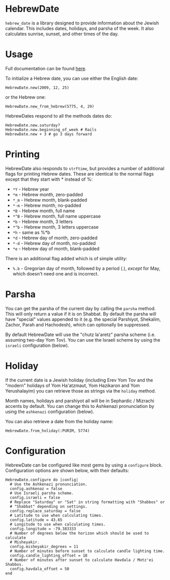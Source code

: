 # HebrewDate

`hebrew_date` is a library designed to provide information about the Jewish
calendar. This includes dates, holidays, and parsha of the week. It also
calculates sunrise, sunset, and other times of the day.

Usage
=====

Full documentation can be found [here](http://rawgithub.com/dorner/hebrew_date/master/doc/index.html).

To initialize a Hebrew date, you can use either the English date:

    HebrewDate.new(2009, 12, 25)

or the Hebrew one:

    HebrewDate.new_from_hebrew(5775, 4, 29)

HebrewDates respond to all the methods dates do:

    HebrewDate.new.saturday?
    HebrewDate.new.beginning_of_week # Rails
    HebrewDate.new + 3 # go 3 days forward

Printing
========

HebrewDate also responds to ``strftime``, but provides a number of additional
flags for printing Hebrew dates. These are identical to the normal flags
except that they start with * instead of %:

* ``*Y`` - Hebrew year
* ``*m`` - Hebrew month, zero-padded
* ``*_m`` - Hebrew month, blank-padded
* ``*-m`` - Hebrew month, no-padded
* ``*B`` - Hebrew month, full name
* ``*^B`` - Hebrew month, full name uppercase
* ``*b`` - Hebrew month, 3 letters
* ``*^b`` - Hebrew month, 3 letters uppercase
* ``*h`` - same as %*b
* ``*d`` - Hebrew day of month, zero-padded
* ``*-d`` - Hebrew day of month, no-padded
* ``*e`` - Hebrew day of month, blank-padded

There is an additional flag added which is of simple utility:

* ``%.b`` - Gregorian day of month, followed by a period (.), *except* for May,
    which doesn't need one and is incorrect.

Parsha
======

You can get the parsha of the current day by calling the ``parsha`` method.
This will only return a value if it is on Shabbat. By default the parsha
will have "special" values appended to it (e.g. the special Parshiyot,
Shekalim, Zachor, Parah and Hachodesh), which can optionally be suppressed.

By default HebrewDate will use the "chutz la'aretz" parsha scheme (i.e. assuming
two-day Yom Tov). You can use the Israeli scheme by using the ``israeli``
configuration (below).

Holiday
=======

If the current date is a Jewish holiday (including Erev Yom Tov and the
"modern" holidays of Yom Ha'atzmaut, Yom Hazikaron and Yom Yerushalayim) you
can retrieve those as strings via the ``holiday`` method.

Month names, holidays and parshiyot all will be in Sephardic / Mizrachi
accents by default. You can change this to Ashkenazi pronunciation by using the
``ashkenazi`` configuration (below).

You can also retrieve a date from the holiday name:

    HebrewDate.from_holiday(:PURIM, 5774)

Configuration
=============

HebrewDate can be configured like most gems by using a ``configure`` block.
Configuration options are shown below, with their defaults:

    HebrewDate.configure do |config|
      # Use the Ashkenazi pronunciation.
      config.ashkenaz = false
      # Use Israeli parsha scheme.
      config.israeli = false
      # Replace "Saturday" or "Sat" in string formatting with "Shabbos" or
      # "Shabbat" depending on settings.
      config.replace_saturday = false
      # Latitude to use when calculating times.
      config.latitude = 43.65
      # Longitude to use when calculating times.
      config.longitude = -79.383333
      # Number of degrees below the horizon which should be used to calculate
      # Misheyakir.
      config.misheyakir_degrees = 11
      # Number of minutes before sunset to calculate candle lighting time.
      config.candle_lighting_offset = 18
      # Number of minutes after sunset to calculate Havdala / Motz'ei Shabbos.
      config.havdala_offset = 50
    end
